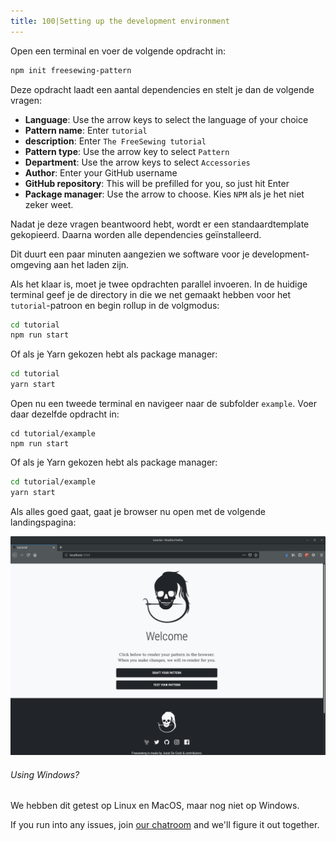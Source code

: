 ```yaml
---
title: 100|Setting up the development environment
---
```


Open een terminal en voer de volgende opdracht in:

```bash
npm init freesewing-pattern
```

Deze opdracht laadt een aantal dependencies en stelt je dan de volgende vragen:

 - **Language**: Use the arrow keys to select the language of your choice
 - **Pattern name**: Enter `tutorial`
 - **description**: Enter `The FreeSewing tutorial`
 - **Pattern type**: Use the arrow key to select `Pattern`
 - **Department**: Use the arrow keys to select `Accessories`
 - **Author**: Enter your GitHub username
 - **GitHub repository**: This will be prefilled for you, so just hit Enter
 - **Package manager**: Use the arrow to choose. Kies `NPM` als je het niet zeker weet.

Nadat je deze vragen beantwoord hebt, wordt er een standaardtemplate gekopieerd. Daarna worden alle dependencies geïnstalleerd.

<Note>

Dit duurt een paar minuten aangezien we software voor je development-omgeving aan het laden zijn. 

</Note>

Als het klaar is, moet je twee opdrachten parallel invoeren. In de huidige terminal geef je de directory in die we net gemaakt hebben voor het `tutorial`-patroon en begin rollup in de volgmodus:

```bash
cd tutorial
npm run start
```

Of als je Yarn gekozen hebt als package manager:

```bash
cd tutorial
yarn start
```

Open nu een tweede terminal en navigeer naar de subfolder `example`. Voer daar dezelfde opdracht in:

```bash:
cd tutorial/example
npm run start
```

Of als je Yarn gekozen hebt als package manager:

```bash
cd tutorial/example
yarn start
```

Als alles goed gaat, gaat je browser nu open met de volgende landingspagina:

![De development-omgeving van FreeSewing](./cfp.png)

<Note>

###### Using Windows?

We hebben dit getest op Linux en MacOS, maar nog niet op Windows.

If you run into any issues, join [our chatroom](https://gitter.im/freesewing/development) and
we'll figure it out together.

</Note>

